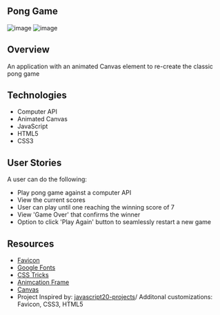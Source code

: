 ## Pong Game 
![image](https://user-images.githubusercontent.com/62185859/119881680-2c083d80-bef3-11eb-8597-37760edb4ab7.png)
![image](https://user-images.githubusercontent.com/62185859/119881729-3e827700-bef3-11eb-9879-bbc7280443cb.png)


## Overview
An application with an animated Canvas element to re-create the classic pong game


## Technologies 
- Computer API
- Animated Canvas 
- JavaScript
- HTML5
- CSS3


## User Stories
A user can do the following:
- Play pong game against a computer API
- View the current scores 
- User can play until one reaching the winning score of 7
- View 'Game Over' that confirms the winner
- Option to click 'Play Again' button to seamlessly restart a new game
 

## Resources
- [Favicon](https://icon-icons.com/)
- [Google Fonts](https://fonts.google.com/)
- [CSS Tricks](https://css-tricks.com/using-requestanimationframe/)
- [Animcation Frame](https://developers.google.com/web/fundamentals/performance/rendering/optimize-javascript-execution)
- [Canvas](https://developer.mozilla.org/en-US/docs/Web/API/CanvasRenderingContext2D) 
- Project Inspired by: [javascript20-projects](https://github.com/zero-to-mastery/javascript20-projects)/ Additonal customizations: Favicon, CSS3, HTML5

